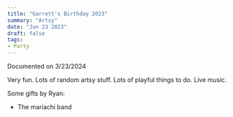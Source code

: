 ```yaml
---
title: "Garrett's Birthday 2023"
summary: "Artsy"
date: "Jun 23 2023"
draft: false
tags:
- Party
---
```

Documented on 3/23/2024

Very fun. Lots of random artsy stuff. Lots of playful things to do. Live music. 

Some gifts by Ryan:
- The mariachi band
